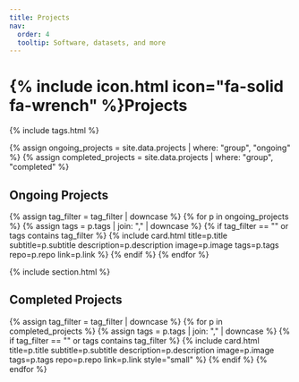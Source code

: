 ```yaml
---
title: Projects
nav:
  order: 4
  tooltip: Software, datasets, and more
---
```


# {% include icon.html icon="fa-solid fa-wrench" %}Projects

{% include tags.html %}

{% assign ongoing_projects = site.data.projects | where: "group", "ongoing" %}
{% assign completed_projects = site.data.projects | where: "group", "completed" %}

## Ongoing Projects

{% assign tag_filter = tag_filter | downcase %}
{% for p in ongoing_projects %}
  {% assign tags = p.tags | join: "," | downcase %}
  {% if tag_filter == "" or tags contains tag_filter %}
    {% include card.html
      title=p.title
      subtitle=p.subtitle
      description=p.description
      image=p.image
      tags=p.tags
      repo=p.repo
      link=p.link
    %}
  {% endif %}
{% endfor %}


{% include section.html %}

## Completed Projects

{% assign tag_filter = tag_filter | downcase %}
{% for p in completed_projects %}
  {% assign tags = p.tags | join: "," | downcase %}
  {% if tag_filter == "" or tags contains tag_filter %}
    {% include card.html
      title=p.title
      subtitle=p.subtitle
      description=p.description
      image=p.image
      tags=p.tags
      repo=p.repo
      link=p.link
      style="small"
    %}
  {% endif %}
{% endfor %}
